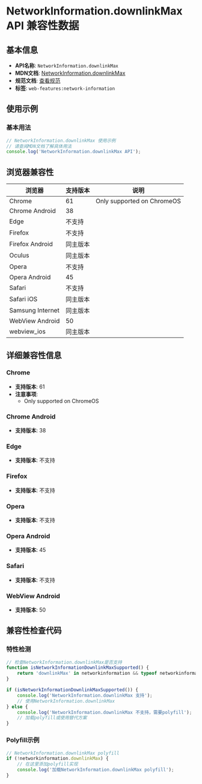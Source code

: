 # NetworkInformation.downlinkMax API 兼容性数据

## 基本信息

- **API名称**: `NetworkInformation.downlinkMax`
- **MDN文档**: [NetworkInformation.downlinkMax](https://developer.mozilla.org/docs/Web/API/NetworkInformation/downlinkMax)
- **规范文档**: [查看规范](https://wicg.github.io/netinfo/#dom-networkinformation-downlinkmax)
- **标签**: `web-features:network-information`

## 使用示例

### 基本用法

```javascript
// NetworkInformation.downlinkMax 使用示例
// 请查阅MDN文档了解具体用法
console.log('NetworkInformation.downlinkMax API');
```

## 浏览器兼容性

| 浏览器 | 支持版本 | 说明 |
|--------|----------|------|
| Chrome | 61 | Only supported on ChromeOS |
| Chrome Android | 38 |  |
| Edge | 不支持 |  |
| Firefox | 不支持 |  |
| Firefox Android | 同主版本 |  |
| Oculus | 同主版本 |  |
| Opera | 不支持 |  |
| Opera Android | 45 |  |
| Safari | 不支持 |  |
| Safari iOS | 同主版本 |  |
| Samsung Internet | 同主版本 |  |
| WebView Android | 50 |  |
| webview_ios | 同主版本 |  |

## 详细兼容性信息

### Chrome

- **支持版本**: 61
- **注意事项**:
  - Only supported on ChromeOS

### Chrome Android

- **支持版本**: 38

### Edge

- **支持版本**: 不支持

### Firefox

- **支持版本**: 不支持

### Opera

- **支持版本**: 不支持

### Opera Android

- **支持版本**: 45

### Safari

- **支持版本**: 不支持

### WebView Android

- **支持版本**: 50

## 兼容性检查代码

### 特性检测

```javascript
// 检查NetworkInformation.downlinkMax是否支持
function isNetworkInformationDownlinkMaxSupported() {
    return 'downlinkMax' in networkinformation && typeof networkinformation.downlinkMax === 'function';
}

if (isNetworkInformationDownlinkMaxSupported()) {
    console.log('NetworkInformation.downlinkMax 支持');
    // 使用NetworkInformation.downlinkMax
} else {
    console.log('NetworkInformation.downlinkMax 不支持，需要polyfill');
    // 加载polyfill或使用替代方案
}
```

### Polyfill示例

```javascript
// NetworkInformation.downlinkMax polyfill
if (!networkinformation.downlinkMax) {
    // 在这里添加polyfill实现
    console.log('加载NetworkInformation.downlinkMax polyfill');
}
```

